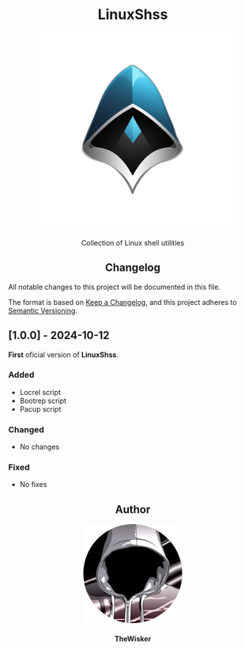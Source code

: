 <h1 align="center">LinuxShss</h1>
<div align="center">
    <a href="https://github.com/TheWisker/LinuxShss">
        <img width="400" src="./assets/logo.png">
    </a>
</div>
<p align="center">Collection of Linux shell utilities</p>

<h2 align="center">Changelog</h2>

All notable changes to this project will be documented in this file.

The format is based on [Keep a Changelog](https://keepachangelog.com/en/1.0.0/),
and this project adheres to [Semantic Versioning](https://semver.org/spec/v2.0.0.html).

## [1.0.0] - 2024-10-12
 
**First** oficial version of **LinuxShss**.
 
### Added

- Locrel script
- Bootrep script
- Pacup script
 
### Changed
- No changes
 
### Fixed
- No fixes

<h2 align="center">Author</h2>
<div align="center">
    <a href="https://github.com/TheWisker">
        <img width="200" height="200" src="./assets/profile.png"></img>
    </a>
</div>
<h4 align="center">TheWisker</h4>